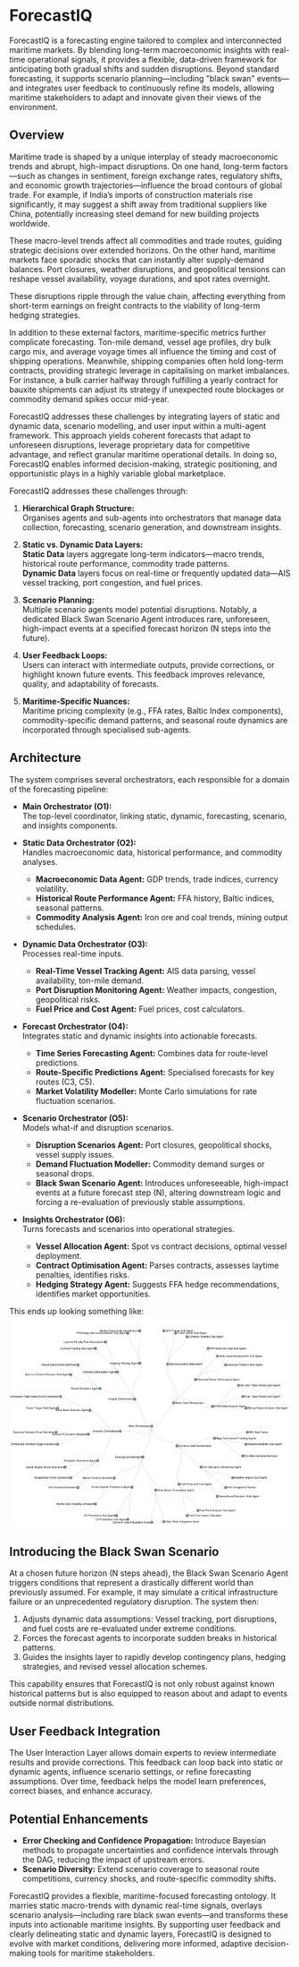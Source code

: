 # ForecastIQ

ForecastIQ is a forecasting engine tailored to complex and interconnected maritime markets. By blending long-term 
macroeconomic insights with real-time operational signals, it provides a flexible, data-driven framework for 
anticipating both gradual shifts and sudden disruptions. Beyond standard forecasting, it supports scenario 
planning—including "black swan" events—and integrates user feedback to continuously refine its models, allowing maritime
stakeholders to adapt and innovate given their views of the environment.

## Overview

Maritime trade is shaped by a unique interplay of steady macroeconomic trends and abrupt, high-impact disruptions. 
On one hand, long-term factors—such as changes in sentiment, foreign exchange rates, regulatory shifts, and economic 
growth trajectories—influence the broad contours of global trade. For example, if India’s imports of construction 
materials rise significantly, it may suggest a shift away from traditional suppliers like China, potentially increasing 
steel demand for new building projects worldwide. 

These macro-level trends affect all commodities and trade routes, guiding strategic decisions over extended horizons.
On the other hand, maritime markets face sporadic shocks that can instantly alter supply-demand balances. Port closures,
weather disruptions, and geopolitical tensions can reshape vessel availability, voyage durations, and spot rates 
overnight. 

These disruptions ripple through the value chain, affecting everything from short-term earnings on freight contracts to 
the viability of long-term hedging strategies.

In addition to these external factors, maritime-specific metrics further complicate forecasting. Ton-mile demand, vessel
age profiles, dry bulk cargo mix, and average voyage times all influence the timing and cost of shipping operations. 
Meanwhile, shipping companies often hold long-term contracts, providing strategic leverage in capitalising on market 
imbalances. For instance, a bulk carrier halfway through fulfilling a yearly contract for bauxite shipments can adjust 
its strategy if unexpected route blockages or commodity demand spikes occur mid-year.

ForecastIQ addresses these challenges by integrating layers of static and dynamic data, scenario modelling, and user 
input within a multi-agent framework. This approach yields coherent forecasts that adapt to unforeseen disruptions, 
leverage proprietary data for competitive advantage, and reflect granular maritime operational details. In doing so, 
ForecastIQ enables informed decision-making, strategic positioning, and opportunistic plays in a highly variable global 
marketplace.

ForecastIQ addresses these challenges through:

1. **Hierarchical Graph Structure:**  
   Organises agents and sub-agents into orchestrators that manage data collection, forecasting, scenario generation, and downstream insights.

2. **Static vs. Dynamic Data Layers:**  
   **Static Data** layers aggregate long-term indicators—macro trends, historical route performance, commodity trade patterns.  
   **Dynamic Data** layers focus on real-time or frequently updated data—AIS vessel tracking, port congestion, and fuel prices.

3. **Scenario Planning:**  
   Multiple scenario agents model potential disruptions. Notably, a dedicated Black Swan Scenario Agent introduces rare, unforeseen, high-impact events at a specified forecast horizon (N steps into the future).

4. **User Feedback Loops:**  
   Users can interact with intermediate outputs, provide corrections, or highlight known future events. This feedback improves relevance, quality, and adaptability of forecasts.

5. **Maritime-Specific Nuances:**  
   Maritime pricing complexity (e.g., FFA rates, Baltic Index components), commodity-specific demand patterns, and seasonal route dynamics are incorporated through specialised sub-agents.

## Architecture

The system comprises several orchestrators, each responsible for a domain of the forecasting pipeline:

- **Main Orchestrator (O1):**  
  The top-level coordinator, linking static, dynamic, forecasting, scenario, and insights components.

- **Static Data Orchestrator (O2):**  
  Handles macroeconomic data, historical performance, and commodity analyses.  
  - **Macroeconomic Data Agent:** GDP trends, trade indices, currency volatility.  
  - **Historical Route Performance Agent:** FFA history, Baltic indices, seasonal patterns.  
  - **Commodity Analysis Agent:** Iron ore and coal trends, mining output schedules.

- **Dynamic Data Orchestrator (O3):**  
  Processes real-time inputs.  
  - **Real-Time Vessel Tracking Agent:** AIS data parsing, vessel availability, ton-mile demand.  
  - **Port Disruption Monitoring Agent:** Weather impacts, congestion, geopolitical risks.  
  - **Fuel Price and Cost Agent:** Fuel prices, cost calculators.

- **Forecast Orchestrator (O4):**  
  Integrates static and dynamic insights into actionable forecasts.  
  - **Time Series Forecasting Agent:** Combines data for route-level predictions.  
  - **Route-Specific Predictions Agent:** Specialised forecasts for key routes (C3, C5).  
  - **Market Volatility Modeller:** Monte Carlo simulations for rate fluctuation scenarios.

- **Scenario Orchestrator (O5):**  
  Models what-if and disruption scenarios.  
  - **Disruption Scenarios Agent:** Port closures, geopolitical shocks, vessel supply issues.  
  - **Demand Fluctuation Modeller:** Commodity demand surges or seasonal drops.  
  - **Black Swan Scenario Agent:** Introduces unforeseeable, high-impact events at a future forecast step (N), altering downstream logic and forcing a re-evaluation of previously stable assumptions.

- **Insights Orchestrator (O6):**  
  Turns forecasts and scenarios into operational strategies.  
  - **Vessel Allocation Agent:** Spot vs contract decisions, optimal vessel deployment.  
  - **Contract Optimisation Agent:** Parses contracts, assesses laytime penalties, identifies risks.  
  - **Hedging Strategy Agent:** Suggests FFA hedge recommendations, identifies market opportunities.

This ends up looking something like:
![Radial Tree](./RadialTree/RadialTree.png)


## Introducing the Black Swan Scenario

At a chosen future horizon (N steps ahead), the Black Swan Scenario Agent triggers conditions that represent a drastically different world than previously assumed. For example, it may simulate a critical infrastructure failure or an unprecedented regulatory disruption. The system then:

1. Adjusts dynamic data assumptions: Vessel tracking, port disruptions, and fuel costs are re-evaluated under extreme conditions.
2. Forces the forecast agents to incorporate sudden breaks in historical patterns.
3. Guides the insights layer to rapidly develop contingency plans, hedging strategies, and revised vessel allocation schemes.

This capability ensures that ForecastIQ is not only robust against known historical patterns but is also equipped to reason about and adapt to events outside normal distributions.

## User Feedback Integration

The User Interaction Layer allows domain experts to review intermediate results and provide corrections. This feedback can loop back into static or dynamic agents, influence scenario settings, or refine forecasting assumptions. Over time, feedback helps the model learn preferences, correct biases, and enhance accuracy.

## Potential Enhancements

- **Error Checking and Confidence Propagation:** Introduce Bayesian methods to propagate uncertainties and confidence intervals through the DAG, reducing the impact of upstream errors.
- **Scenario Diversity:** Extend scenario coverage to seasonal route competitions, currency shocks, and route-specific commodity shifts.

ForecastIQ provides a flexible, maritime-focused forecasting ontology. It marries static macro-trends with dynamic real-time signals, overlays scenario analysis—including rare black swan events—and transforms these inputs into actionable maritime insights. By supporting user feedback and clearly delineating static and dynamic layers, ForecastIQ is designed to evolve with market conditions, delivering more informed, adaptive decision-making tools for maritime stakeholders.

